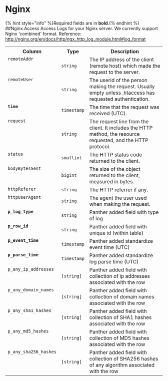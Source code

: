 
<!-- This document is generated by "mage doc:logs". DO NOT EDIT! -->
# Nginx
{% hint style="info" %}Required fields are in <b>bold</b>.{% endhint %}
##Nginx.Access
Access Logs for your Nginx server. We currently support Nginx &#39;combined&#39; format. 
Reference: http://nginx.org/en/docs/http/ngx_http_log_module.html#log_format
<table>
<tr><th align=center>Column</th><th align=center>Type</th><th align=center>Description</th></tr>
<tr><td valign=top><code>remoteAddr</code></td><td><code>string</code></td><td valign=top>The IP address of the client (remote host) which made the request to the server.</td></tr>
<tr><td valign=top><code>remoteUser</code></td><td><code>string</code></td><td valign=top>The userid of the person making the request. Usually empty unless .htaccess has requested authentication.</td></tr>
<tr><td valign=top><code><b>time</b></code></td><td><code>timestamp</code></td><td valign=top>The time that the request was received (UTC).</td></tr>
<tr><td valign=top><code>request</code></td><td><code>string</code></td><td valign=top>The request line from the client. It includes the HTTP method, the resource requested, and the HTTP protocol.</td></tr>
<tr><td valign=top><code>status</code></td><td><code>smallint</code></td><td valign=top>The HTTP status code returned to the client.</td></tr>
<tr><td valign=top><code>bodyBytesSent</code></td><td><code>bigint</code></td><td valign=top>The size of the object returned to the client, measured in bytes.</td></tr>
<tr><td valign=top><code>httpReferer</code></td><td><code>string</code></td><td valign=top>The HTTP referrer if any.</td></tr>
<tr><td valign=top><code>httpUserAgent</code></td><td><code>string</code></td><td valign=top>The agent the user used when making the request.</td></tr>
<tr><td valign=top><code><b>p_log_type</b></code></td><td><code>string</code></td><td valign=top>Panther added field with type of log</td></tr>
<tr><td valign=top><code><b>p_row_id</b></code></td><td><code>string</code></td><td valign=top>Panther added field with unique id (within table)</td></tr>
<tr><td valign=top><code><b>p_event_time</b></code></td><td><code>timestamp</code></td><td valign=top>Panther added standardize event time (UTC)</td></tr>
<tr><td valign=top><code><b>p_parse_time</b></code></td><td><code>timestamp</code></td><td valign=top>Panther added standardize log parse time (UTC)</td></tr>
<tr><td valign=top><code>p_any_ip_addresses</code></td><td><code>[string]</code></td><td valign=top>Panther added field with collection of ip addresses associated with the row</td></tr>
<tr><td valign=top><code>p_any_domain_names</code></td><td><code>[string]</code></td><td valign=top>Panther added field with collection of domain names associated with the row</td></tr>
<tr><td valign=top><code>p_any_sha1_hashes</code></td><td><code>[string]</code></td><td valign=top>Panther added field with collection of SHA1 hashes associated with the row</td></tr>
<tr><td valign=top><code>p_any_md5_hashes</code></td><td><code>[string]</code></td><td valign=top>Panther added field with collection of MD5 hashes associated with the row</td></tr>
<tr><td valign=top><code>p_any_sha256_hashes</code></td><td><code>[string]</code></td><td valign=top>Panther added field with collection of SHA256 hashes of any algorithm associated with the row</td></tr>
</table>

